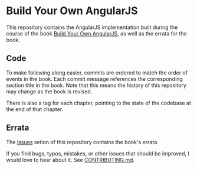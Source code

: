 # Build Your Own AngularJS

This repository contains the AngularJS implementation built during the course of the book [Build Your Own AngularJS](http://teropa.info/build-your-own-angular), as well as the errata for the book.

## Code

To make following along easier, commits are ordered to match the order of events in the book. Each commit message references the corresponding section title in the book. Note that this means the history of this repository may change as the book is revised.

There is also a tag for each chapter, pointing to the state of the codebase at the end of that chapter.

## Errata

The [Issues](https://github.com/teropa/build-your-own-angularjs/issues) setion of this repository contains the book's errata. 

If you find bugs, typos, mistakes, or other issues that should be improved, I would love to hear about it. See [CONTRIBUTING.md](CONTRIBUTING.MD).

